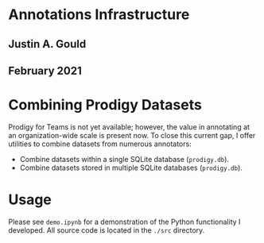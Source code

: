 # Annotations Infrastructure
## Justin A. Gould
## February 2021

# Combining Prodigy Datasets
Prodigy for Teams is not yet available; however, the value in annotating at an organization-wide scale is present now. To close this current gap, I offer utilities to combine datasets from numerous annotators:
  - Combine datasets within a single SQLite database (`prodigy.db`).
  - Combine datasets stored in multiple SQLite databases (`prodigy.db`).

# Usage
Please see `demo.ipynb` for a demonstration of the Python functionality I developed. All source code is located in the `./src` directory.